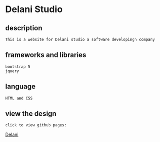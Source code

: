 # Delani Studio

<!-- about the website -->
## description
    This is a website for Delani studio a software developingn company

## frameworks and libraries
    bootstrap 5
    jquery
## language
    HTML and CSS

## view the design
    click to view github pages:
   [Delani](https://naibor.github.io/Delani/)
